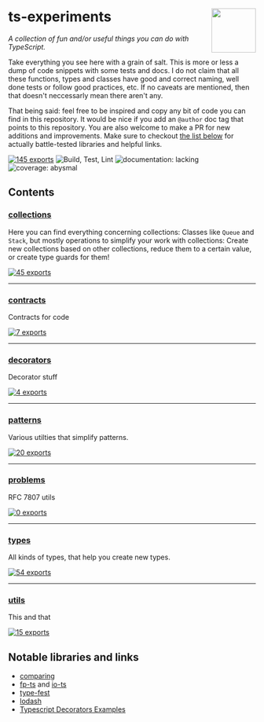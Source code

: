 # ts-experiments <a href="https://www.github.com/JanMalch/ts-experiments"><img src="https://user-images.githubusercontent.com/25508038/89055705-300f1180-d35b-11ea-90f9-b98d82922636.png" width="90" height="90" align="right"></a>

<!-- SUMMARY:START -->

_A collection of fun and/or useful things you can do with TypeScript._

<!-- SUMMARY:END -->

Take everything you see here with a grain of salt. This is more or less a dump of code snippets with some tests and docs.
I do not claim that all these functions, types and classes have good and correct naming, well done tests or follow good practices, etc.
If no caveats are mentioned, then that doesn't neccessarly mean there aren't any.

That being said: feel free to be inspired and copy any bit of code you can find in this repository.
It would be nice if you add an `@author` doc tag that points to this repository.
You are also welcome to make a PR for new additions and improvements.
Make sure to checkout [the list below](#notable-libraries-and-links) for actually battle-tested libraries and helpful links.

<!-- TOTAL:START -->
[![145 exports](https://img.shields.io/badge/exports-145-blue)](https://github.com/JanMalch/ts-experiments/tree/master/src)
![Build, Test, Lint](https://github.com/JanMalch/ts-experiments/workflows/Build,%20Test,%20Lint/badge.svg)
![documentation: lacking](https://img.shields.io/badge/documentation-lacking-success)
![coverage: abysmal](https://img.shields.io/badge/coverage-abysmal-success)
<!-- TOTAL:END -->

## Contents

<!-- TOC:START -->
### [collections](https://github.com/JanMalch/ts-experiments/tree/master/src/collections/)

Here you can find everything concerning collections:
Classes like `Queue` and `Stack`, but mostly operations to simplify your work with collections:
Create new collections based on other collections, reduce them to a certain value, or create type guards for them!

[![45 exports](https://img.shields.io/badge/exports-45-blue)](https://github.com/JanMalch/ts-experiments/tree/master/src/collections/)

---

### [contracts](https://github.com/JanMalch/ts-experiments/tree/master/src/contracts/)

Contracts for code

[![7 exports](https://img.shields.io/badge/exports-7-blue)](https://github.com/JanMalch/ts-experiments/tree/master/src/contracts/)

---

### [decorators](https://github.com/JanMalch/ts-experiments/tree/master/src/decorators/)

Decorator stuff

[![4 exports](https://img.shields.io/badge/exports-4-blue)](https://github.com/JanMalch/ts-experiments/tree/master/src/decorators/)

---

### [patterns](https://github.com/JanMalch/ts-experiments/tree/master/src/patterns/)

Various utilties that simplify patterns.

[![20 exports](https://img.shields.io/badge/exports-20-blue)](https://github.com/JanMalch/ts-experiments/tree/master/src/patterns/)

---

### [problems](https://github.com/JanMalch/ts-experiments/tree/master/src/problems/)

RFC 7807 utils

[![0 exports](https://img.shields.io/badge/exports-0-blue)](https://github.com/JanMalch/ts-experiments/tree/master/src/problems/)

---

### [types](https://github.com/JanMalch/ts-experiments/tree/master/src/types/)

All kinds of types, that help you create new types.

[![54 exports](https://img.shields.io/badge/exports-54-blue)](https://github.com/JanMalch/ts-experiments/tree/master/src/types/)

---

### [utils](https://github.com/JanMalch/ts-experiments/tree/master/src/utils/)

This and that

[![15 exports](https://img.shields.io/badge/exports-15-blue)](https://github.com/JanMalch/ts-experiments/tree/master/src/utils/)
<!-- TOC:END -->

## Notable libraries and links

- [comparing](https://www.npmjs.com/package/comparing)
- [fp-ts](http://npmjs.com/package/fp-ts) and [io-ts](http://npmjs.com/package/io-ts)
- [type-fest](https://www.npmjs.com/package/type-fest)
- [lodash](https://www.npmjs.com/package/lodash)
- [Typescript Decorators Examples](https://github.com/arolson101/typescript-decorators#readme)
